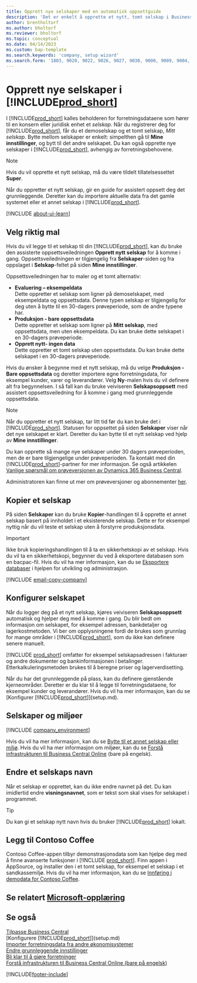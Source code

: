 ```yaml
---
title: Opprett nye selskaper med en automatisk oppsettguide
description: 'Det er enkelt å opprette et nytt, tomt selskap i Business Central. En guide for assistert oppsett hjelper deg gjennom trinnene, og du kan importere forretningsdataene.'
author: brentholtorf
ms.author: bholtorf
ms.reviewer: bholtorf
ms.topic: conceptual
ms.date: 04/14/2023
ms.custom: bap-template
ms.search.keywords: 'company, setup wizard'
ms.search.form: '1803, 9020, 9022, 9026, 9027, 9030, 9000, 9009, 9004, 9005, 9024, 9006, 9007, 9010, 9016, 9017'
---
```

# Opprett nye selskaper i [!INCLUDE[prod_short](includes/prod_short.md)]

I [!INCLUDE[prod_short](includes/prod_short.md)] kalles beholderen for forretningsdataene som hører til en konsern eller juridisk enhet et *selskap*. Når du registrerer deg for [!INCLUDE[prod_short](includes/prod_short.md)], får du et demoselskap og et tomt selskap, *Mitt selskap*. Bytte mellom selskaper er enkelt: simpelthen gå til **Mine innstillinger**, og bytt til det andre selskapet. Du kan også opprette nye selskaper i [!INCLUDE[prod_short](includes/prod_short.md)], avhengig av forretningsbehovene.  

> [!NOTE]
> Hvis du vil opprette et nytt selskap, må du være tildelt tillatelsessettet **Super**.

Når du oppretter et nytt selskap, gir en guide for assistert oppsett deg det grunnleggende. Deretter kan du importere aktuelle data fra det gamle systemet eller et annet selskap i [!INCLUDE[prod_short](includes/prod_short.md)].  

[!INCLUDE [about-ui-learn](includes/about-ui-learn.md)]

## Velg riktig mal

Hvis du vil legge til et selskap til din [!INCLUDE[prod_short](includes/prod_short.md)], kan du bruke den assisterte oppsettsveiledningen **Opprett nytt selskap** for å komme i gang. Oppsettsveiledningen er tilgjengelig fra **Selskaper**-siden og fra oppslaget i **Selskap**-feltet på siden **Mine innstillinger**.  

Oppsettsveiledningen har to maler og et tomt alternativ:

- **Evaluering – eksempeldata**  
    Dette oppretter et selskap som ligner på demoselskapet, med eksempeldata og oppsettsdata. Denne typen selskap er tilgjengelig for deg uten å bytte til en 30-dagers prøveperiode, som de andre typene har.  
- **Produksjon - bare oppsettsdata**  
    Dette oppretter et selskap som ligner på **Mitt selskap**, med oppsettsdata, men uten eksempeldata. Du kan bruke dette selskapet i en 30-dagers prøveperiode.  
- **Opprett nytt- ingen data**  
    Dette oppretter et tomt selskap uten oppsettsdata. Du kan bruke dette selskapet i en 30-dagers prøveperiode.  

Hvis du ønsker å begynne med et nytt selskap, må du velge **Produksjon - Bare oppsettsdata** og deretter importere egne forretningsdata, for eksempel kunder, varer og leverandører. Velg **Ny**-malen hvis du vil definere alt fra begynnelsen. I så fall kan du bruke veiviseren **Selskapsoppsett** med assistert oppsettsveiledning for å komme i gang med grunnleggende oppsettsdata.  

> [!NOTE]  
> Når du oppretter et nytt selskap, tar litt tid før du kan bruke det i [!INCLUDE[prod_short](includes/prod_short.md)]. Statusen for oppsettet på siden **Selskaper** viser når det nye selskapet er klart. Deretter du kan bytte til et nytt selskap ved hjelp av **Mine innstillinger**.  

Du kan opprette så mange nye selskaper under 30 dagers prøveperioden, men de er bare tilgjengelige under prøveperioden. Ta kontakt med din [!INCLUDE[prod_short](includes/prod_short.md)]-partner for mer informasjon. Se også artikkelen [Vanlige spørsmål om prøveversjonen av Dynamics 365 Business Central](trial-faq.md).  

Administratoren kan finne ut mer om prøveversjoner og abonnementer [her](/dynamics365/business-central/dev-itpro/administration/trials-subscriptions).  

## Kopier et selskap

På siden **Selskaper** kan du bruke **Kopier**-handlingen til å opprette et annet selskap basert på innholdet i et eksisterende selskap. Dette er for eksempel nyttig når du vil teste et selskap uten å forstyrre produksjonsdata.

> [!Important]
> Ikke bruk kopieringshandlingen til å ta en sikkerhetskopi av et selskap. Hvis du vil ta en sikkerhetskopi, begynner du ved å eksportere databasen som en bacpac-fil. Hvis du vil ha mer informasjon, kan du se [Eksportere databaser](/dynamics365/business-central/dev-itpro/administration/tenant-admin-center-database-export) i hjelpen for utvikling og administrasjon.

[!INCLUDE [email-copy-company](includes/email-copy-company.md)]

## Konfigurer selskapet

Når du logger deg på et nytt selskap, kjøres veiviseren **Selskapsoppsett** automatisk og hjelper deg med å komme i gang. Du blir bedt om informasjon om selskapet, for eksempel adressen, bankdetaljer og lagerkostmetoden. Vi ber om opplysningene fordi de brukes som grunnlag for mange områder i [!INCLUDE[prod_short](includes/prod_short.md)], som du ikke kan definere senere manuelt.  

[!INCLUDE [prod_short](includes/prod_short.md)] omfatter for eksempel selskapsadressen i fakturaer og andre dokumenter og bankinformasjonen i betalinger. Etterkalkuleringsmetoden brukes til å beregne priser og lagerverdisetting.  

Når du har det grunnleggende på plass, kan du definere gjenstående kjerneområder. Deretter er du klar til å legge til forretningsdataene, for eksempel kunder og leverandører. Hvis du vil ha mer informasjon, kan du se [Konfigurer [!INCLUDE[prod_short](includes/prod_short.md)]](setup.md).  

## Selskaper og miljøer

[!INCLUDE [company_environment](includes/company_environment.md)]

Hvis du vil ha mer informasjon, kan du se [Bytte til et annet selskap eller miljø](ui-organization-switch.md). Hvis du vil ha mer informasjon om miljøer, kan du se [Forstå infrastrukturen til Business Central Online](/dynamics365/business-central/dev-itpro/administration/tenant-environment-topology) (bare på engelsk).  

## Endre et selskaps navn

Når et selskap er opprettet, kan du ikke endre navnet på det. Du kan imidlertid endre **visningsnavnet**, som er tekst som skal vises for selskapet i programmet.  

> [!TIP]
> Du kan gi et selskap nytt navn hvis du bruker [!INCLUDE[prod_short](includes/prod_short.md)] lokalt.

## Legg til Contoso Coffee

Contoso Coffee-appen tilbyr demonstrasjonsdata som kan hjelpe deg med å finne avanserte funksjoner i [!INCLUDE [prod_short](includes/prod_short.md)]. Finn appen i AppSource, og installer den i et tomt selskap, for eksempel et selskap i et sandkassemiljø. Hvis du vil ha mer informasjon, kan du se [Innføring i demodata for Contoso Coffee](contoso-coffee/contoso-coffee-intro.md).  

## Se relatert [Microsoft-opplæring](/training/modules/create-new-companies-dynamics-365-business-central/)

## Se også

[Tilpasse Business Central](ui-customizing-overview.md)  
[Konfigurere [!INCLUDE[prod_short](includes/prod_short.md)]](setup.md)  
[Importer forretningsdata fra andre økonomisystemer](across-import-data-configuration-packages.md)  
[Endre grunnleggende innstillinger](ui-change-basic-settings.md)  
[Bli klar til å gjøre forretninger](ui-get-ready-business.md)  
[Forstå infrastrukturen til Business Central Online (bare på engelsk)](/dynamics365/business-central/dev-itpro/administration/tenant-environment-topology)  


[!INCLUDE[footer-include](includes/footer-banner.md)]
